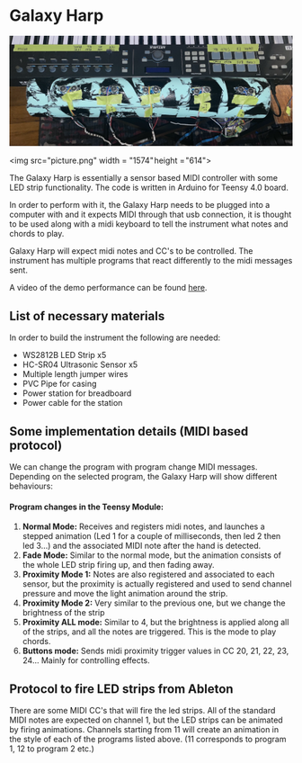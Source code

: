 # Galaxy Harp
![Galaxy Harp](picture.png)

<img src="picture.png" width = "1574" height = "614">

The Galaxy Harp is essentially a sensor based MIDI controller with some LED strip functionality. The code is written in Arduino for Teensy 4.0 board.


In order to perform with it, the Galaxy Harp needs to be plugged into a computer with and it expects MIDI through that usb connection, it is thought to be used along with a midi keyboard to tell the instrument what notes and chords to play. 

Galaxy Harp will expect midi notes and CC's to be controlled. The instrument has multiple programs that react differently to the midi messages sent.

A video of the demo performance can be found [here](https://www.youtube.com/watch?v=MCmFHHlN2C4).

## List of necessary materials

In order to build the instrument the following are needed:

* WS2812B LED Strip x5 
* HC-SR04 Ultrasonic Sensor x5
* Multiple length jumper wires 
* PVC Pipe for casing 
* Power station for breadboard 
* Power cable for the station 

## Some implementation details (MIDI based protocol)
We can change the program with program change MIDI messages. Depending on the selected program, the Galaxy Harp will show different behaviours:
#### Program changes in the Teensy Module:
1. **Normal Mode:** Receives and registers midi notes, and launches a stepped animation (Led 1 for a couple of milliseconds, then led 2 then led 3...) and the associated MIDI note after the hand is detected.
2. **Fade Mode:** Similar to the normal mode, but the animation consists of the whole LED strip firing up, and then fading away.
3. **Proximity Mode 1:** Notes are also registered and associated to each sensor, but the proximity is actually registered and used to send channel pressure and move the light animation around the strip.
4. **Proximity Mode 2:** Very similar to the previous one, but we change the brightness of the strip
5. **Proximity ALL mode:** Similar to 4, but the brightness is applied along all of the strips, and all the notes are triggered. This is the mode to play chords.
6. **Buttons mode:** Sends midi proximity trigger values in CC 20, 21, 22, 23, 24... Mainly for controlling effects.

## Protocol to fire LED strips from Ableton
There are some MIDI CC's that will fire the led strips. All of the standard MIDI notes are expected on channel 1, but the LED strips can be animated by firing animations. Channels starting from 11 will create an animation in the style of each of the programs listed above. (11 corresponds to program 1, 12 to program 2 etc.)
